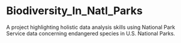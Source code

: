 # Biodiversity_In_Natl_Parks
 
A project highlighting holistic data analysis skills using National Park Service data concerning endangered species in U.S. National Parks.
